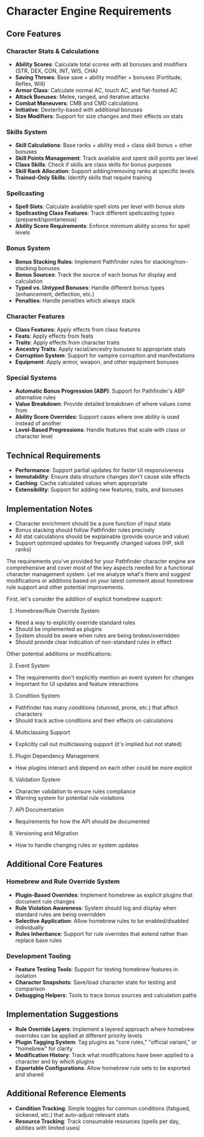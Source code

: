 # Character Engine Requirements

## Core Features

### Character Stats & Calculations

- **Ability Scores**: Calculate total scores with all bonuses and modifiers (STR, DEX, CON, INT, WIS, CHA)
- **Saving Throws**: Base save + ability modifier + bonuses (Fortitude, Reflex, Will)
- **Armor Class**: Calculate normal AC, touch AC, and flat-footed AC
- **Attack Bonuses**: Melee, ranged, and iterative attacks
- **Combat Maneuvers**: CMB and CMD calculations
- **Initiative**: Dexterity-based with additional bonuses
- **Size Modifiers**: Support for size changes and their effects on stats

### Skills System

- **Skill Calculations**: Base ranks + ability mod + class skill bonus + other bonuses
- **Skill Points Management**: Track available and spent skill points per level
- **Class Skills**: Check if skills are class skills for bonus purposes
- **Skill Rank Allocation**: Support adding/removing ranks at specific levels
- **Trained-Only Skills**: Identify skills that require training

### Spellcasting

- **Spell Slots**: Calculate available spell slots per level with bonus slots
- **Spellcasting Class Features**: Track different spellcasting types (prepared/spontaneous)
- **Ability Score Requirements**: Enforce minimum ability scores for spell levels

### Bonus System

- **Bonus Stacking Rules**: Implement Pathfinder rules for stacking/non-stacking bonuses
- **Bonus Sources**: Track the source of each bonus for display and calculation
- **Typed vs. Untyped Bonuses**: Handle different bonus types (enhancement, deflection, etc.)
- **Penalties**: Handle penalties which always stack

### Character Features

- **Class Features**: Apply effects from class features
- **Feats**: Apply effects from feats
- **Traits**: Apply effects from character traits
- **Ancestry Traits**: Apply racial/ancestry bonuses to appropriate stats
- **Corruption System**: Support for vampire corruption and manifestations
- **Equipment**: Apply armor, weapon, and other equipment bonuses

### Special Systems

- **Automatic Bonus Progression (ABP)**: Support for Pathfinder's ABP alternative rules
- **Value Breakdown**: Provide detailed breakdown of where values come from
- **Ability Score Overrides**: Support cases where one ability is used instead of another
- **Level-Based Progressions**: Handle features that scale with class or character level

## Technical Requirements

- **Performance**: Support partial updates for faster UI responsiveness
- **Immutability**: Ensure data structure changes don't cause side effects
- **Caching**: Cache calculated values when appropriate
- **Extensibility**: Support for adding new features, traits, and bonuses

## Implementation Notes

- Character enrichment should be a pure function of input state
- Bonus stacking should follow Pathfinder rules precisely
- All stat calculations should be explainable (provide source and value)
- Support optimized updates for frequently changed values (HP, skill ranks)

<think>The requirements you've provided for your Pathfinder character engine are comprehensive and cover most of the key aspects needed for a functional character management system. Let me analyze what's there and suggest modifications or additions based on your latest comment about homebrew rule support and other potential improvements.

First, let's consider the addition of explicit homebrew support:

1. Homebrew/Rule Override System

- Need a way to explicitly override standard rules
- Should be implemented as plugins
- System should be aware when rules are being broken/overridden
- Should provide clear indication of non-standard rules in effect

Other potential additions or modifications:

2. Event System

- The requirements don't explicitly mention an event system for changes
- Important for UI updates and feature interactions

3. Condition System

- Pathfinder has many conditions (stunned, prone, etc.) that affect characters
- Should track active conditions and their effects on calculations

4. Multiclassing Support

- Explicitly call out multiclassing support (it's implied but not stated)

5. Plugin Dependency Management

- How plugins interact and depend on each other could be more explicit

6. Validation System

- Character validation to ensure rules compliance
- Warning system for potential rule violations

7. API Documentation

- Requirements for how the API should be documented

8. Versioning and Migration

- How to handle changing rules or system updates

## Additional Core Features

### Homebrew and Rule Override System

- **Plugin-Based Overrides**: Implement homebrew as explicit plugins that document rule changes
- **Rule Violation Awareness**: System should log and display when standard rules are being overridden
- **Selective Application**: Allow homebrew rules to be enabled/disabled individually
- **Rules Inheritance**: Support for rule overrides that extend rather than replace base rules

### Development Tooling

- **Feature Testing Tools**: Support for testing homebrew features in isolation
- **Character Snapshots**: Save/load character state for testing and comparison
- **Debugging Helpers**: Tools to trace bonus sources and calculation paths

## Implementation Suggestions

- **Rule Override Layers**: Implement a layered approach where homebrew overrides can be applied at different priority levels
- **Plugin Tagging System**: Tag plugins as "core rules," "official variant," or "homebrew" for clarity
- **Modification History**: Track what modifications have been applied to a character and by which plugins
- **Exportable Configurations**: Allow homebrew rule sets to be exported and shared

## Additional Reference Elements

- **Condition Tracking**: Simple toggles for common conditions (fatigued, sickened, etc.) that auto-adjust relevant stats
- **Resource Tracking**: Track consumable resources (spells per day, abilities with limited uses)
